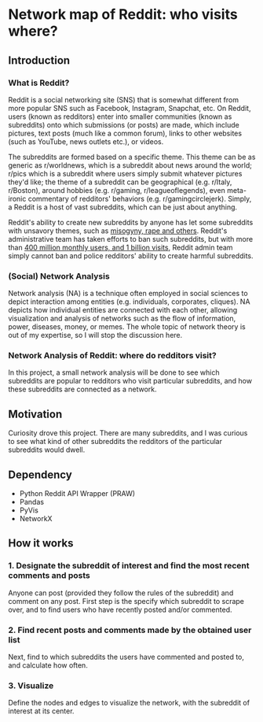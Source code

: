 # Network map of Reddit: who visits where?
## Introduction
### What is Reddit?
Reddit is a social networking site (SNS) that is somewhat different from more popular SNS such as Facebook, Instagram, Snapchat, etc. On Reddit, users (known as redditors) enter into smaller communities (known as subreddits) onto which submissions (or posts) are made, which include pictures, text posts (much like a common forum), links to other websites (such as YouTube, news outlets etc.), or videos. 

The subreddits are formed based on a specific theme. This theme can be as generic as r/worldnews, which is a subreddit about news around the world; r/pics which is a subreddit where users simply submit whatever pictures they'd like; the theme of a subreddit can be geographical (e.g. r/Italy, r/Boston), around hobbies (e.g. r/gaming, r/leagueoflegends), even meta-ironic commentary of redditors' behaviors (e.g. r/gamingcirclejerk). Simply, a Reddit is a host of vast subreddits, which can be just about anything.

Reddit's ability to create new subreddits by anyone has let some subreddits with unsavory themes, such as [misogyny, rape and others](https://www.newsweek.com/reddit-bans-men-going-their-own-way-forums-violating-hate-speech-rules-1616379). Reddit's administrative team has taken efforts to ban such subreddits, but with more than [400 million monthly users, and 1 billion visits](https://www.statista.com/topics/5672/reddit/), Reddit admin team simply cannot ban and police redditors' ability to create harmful subreddits.

### (Social) Network Analysis

Network analysis (NA) is a technique often employed in social sciences to depict interaction among entities (e.g. individuals, corporates, cliques). NA depicts how individual entities are connected with each other, allowing visualization and analysis of networks such as the flow of information, power, diseases, money, or memes. The whole topic of network theory is out of my expertise, so I will stop the discussion here.

### Network Analysis of Reddit: where do redditors visit?

In this project, a small network analysis will be done to see which subreddits are popular to redditors who visit particular subreddits, and how these subreddits are connected as a network.

## Motivation
Curiosity drove this project. There are many subreddits, and I was curious to see what kind of other subreddits the redditors of the particular subreddits would dwell.

## Dependency
- Python Reddit API Wrapper (PRAW)
- Pandas
- PyVis
- NetworkX

## How it works

### 1. Designate the subreddit of interest and find the most recent comments and posts
Anyone can post (provided they follow the rules of the subreddit) and comment on any post. First step is the specify which subreddit to scrape over, and to find users who have recently posted and/or commented.

### 2. Find recent posts and comments made by the obtained user list
Next, find to which subreddits the users have commented and posted to, and calculate how often.

### 3. Visualize
Define the nodes and edges to visualize the network, with the subreddit of interest at its center.
